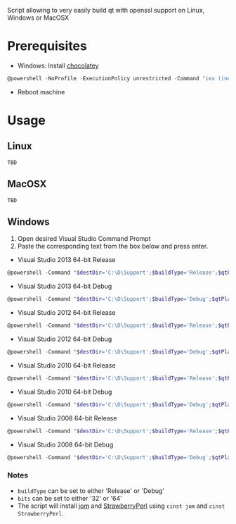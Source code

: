 Script allowing to very easily build qt with openssl support on Linux, Windows or MacOSX

Prerequisites
=============

* Windows: Install [chocolatey](http://chocolatey.org/)

```PowerShell
@powershell -NoProfile -ExecutionPolicy unrestricted -Command "iex ((new-object net.webclient).DownloadString('https://chocolatey.org/install.ps1'))" && SET PATH=%PATH%;%systemdrive%\chocolatey\bin
```

* Reboot machine

Usage
=====

Linux
-----

```
TBD
```

MacOSX
------

```
TBD
```

Windows
-------

1. Open desired Visual Studio Command Prompt
2. Paste the corresponding text from the box below and press enter.

* Visual Studio 2013 64-bit Release

```PowerShell
@powershell -Command "$destDir='C:\D\Support';$buildType='Release';$qtPlatform='win32-msvc2013';$bits='64';iex ((new-object net.webclient).DownloadString('https://raw.githubusercontent.com/jcfr/qt-easy-build/4.8.7/windows_build_qt.ps1'))"
```

* Visual Studio 2013 64-bit Debug

```PowerShell
@powershell -Command "$destDir='C:\D\Support';$buildType='Debug';$qtPlatform='win32-msvc2013';$bits='64';iex ((new-object net.webclient).DownloadString('https://raw.githubusercontent.com/jcfr/qt-easy-build/4.8.7/windows_build_qt.ps1'))"
```

* Visual Studio 2012 64-bit Release

```PowerShell
@powershell -Command "$destDir='C:\D\Support';$buildType='Release';$qtPlatform='win32-msvc2012';$bits='64';iex ((new-object net.webclient).DownloadString('https://raw.githubusercontent.com/jcfr/qt-easy-build/4.8.7/windows_build_qt.ps1'))"
```

* Visual Studio 2012 64-bit Debug

```PowerShell
@powershell -Command "$destDir='C:\D\Support';$buildType='Debug';$qtPlatform='win32-msvc2012';$bits='64';iex ((new-object net.webclient).DownloadString('https://raw.githubusercontent.com/jcfr/qt-easy-build/4.8.7/windows_build_qt.ps1'))"
```

* Visual Studio 2010 64-bit Release

```PowerShell
@powershell -Command "$destDir='C:\D\Support';$buildType='Release';$qtPlatform='win32-msvc2010';$bits='64';iex ((new-object net.webclient).DownloadString('https://raw.githubusercontent.com/jcfr/qt-easy-build/4.8.7/windows_build_qt.ps1'))"
```

* Visual Studio 2010 64-bit Debug

```PowerShell
@powershell -Command "$destDir='C:\D\Support';$buildType='Debug';$qtPlatform='win32-msvc2010';$bits='64';iex ((new-object net.webclient).DownloadString('https://raw.githubusercontent.com/jcfr/qt-easy-build/4.8.7/windows_build_qt.ps1'))"
```

* Visual Studio 2008 64-bit Release

```PowerShell
@powershell -Command "$destDir='C:\D\Support';$buildType='Release';$qtPlatform='win32-msvc2008';$bits='64';iex ((new-object net.webclient).DownloadString('https://raw.githubusercontent.com/jcfr/qt-easy-build/4.8.7/windows_build_qt.ps1'))"
```

* Visual Studio 2008 64-bit Debug

```PowerShell
@powershell -Command "$destDir='C:\D\Support';$buildType='Debug';$qtPlatform='win32-msvc2008';$bits='64';iex ((new-object net.webclient).DownloadString('https://raw.githubusercontent.com/jcfr/qt-easy-build/4.8.7/windows_build_qt.ps1'))"
```

### Notes ###

* `buildType` can be set to either 'Release' or 'Debug'
* `bits` can be set to either '32' or '64'
* The script will install [jom](http://qt-project.org/wiki/jom) and [StrawberryPerl](http://strawberryperl.com/) using `cinst jom` and `cinst StrawberryPerl`.

